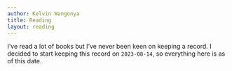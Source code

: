 ```yaml
---
author: Kelvin Wangonya
title: Reading
layout: reading
---
```


I’ve read a lot of books but I’ve never been keen on keeping a record. I decided to start keeping this record on `2023-08-14`, so everything here is as of this date.
